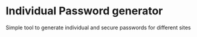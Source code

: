 # Individual Password generator
Simple tool to generate individual and secure passwords for different sites


